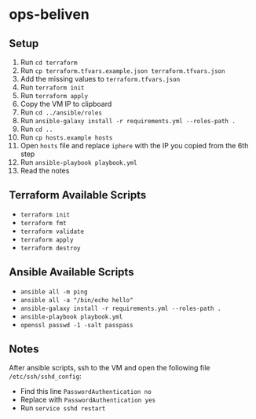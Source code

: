# ops-beliven

## Setup

1. Run `cd terraform`
2. Run `cp terraform.tfvars.example.json terraform.tfvars.json`
3. Add the missing values to `terraform.tfvars.json`
4. Run `terraform init`
5. Run `terraform apply`
6. Copy the VM IP to clipboard
7. Run `cd ../ansible/roles`
8. Run `ansible-galaxy install -r requirements.yml --roles-path .`
9. Run `cd ..`
10. Run `cp hosts.example hosts`
11. Open `hosts` file and replace `iphere` with the IP you copied from the 6th step
12. Run `ansible-playbook playbook.yml`
13. Read the notes

## Terraform Available Scripts

- `terraform init`
- `terraform fmt`
- `terraform validate`
- `terraform apply`
- `terraform destroy `

## Ansible Available Scripts

- `ansible all -m ping`
- `ansible all -a "/bin/echo hello"`
- `ansible-galaxy install -r requirements.yml --roles-path .`
- `ansible-playbook playbook.yml`
- `openssl passwd -1 -salt passpass`

## Notes

After ansible scripts, ssh to the VM and open the following file `/etc/ssh/sshd_config`:

- Find this line `PasswordAuthentication no`
- Replace with `PasswordAuthentication yes`
- Run `service sshd restart`
